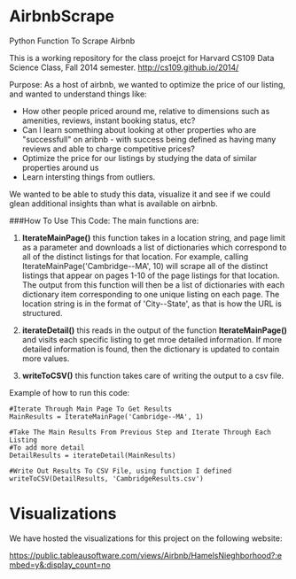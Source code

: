 AirbnbScrape
============

Python Function To Scrape Airbnb

This is a working repository for the class proejct for Harvard CS109 Data Science Class, Fall 2014 semester.
http://cs109.github.io/2014/

Purpose:
As a host of airbnb, we wanted to optimize the price of our listing, and wanted to understand things like: 
- How other people priced around me, relative to dimensions such as amenities, reviews, instant booking status, etc?
- Can I learn something about looking at other properties who are "successfull" on aribnb - with success being defined as having many reviews and able to charge competitive prices?  
- Optimize the price for our listings by studying the data of similar properties around us
- Learn intersting things from outliers.

We wanted to be able to study this data, visualize it and see if we could glean additional insights than what is available on airbnb. 

###How To Use This Code:
The main functions are:

1) **IterateMainPage()**  this function takes in a location string, and page limit as a parameter and downloads a list of dictionaries which correspond to all of the distinct listings for that location.  For example, calling IterateMainPage('Cambridge--MA', 10) will scrape all of the distinct listings that appear on pages 1-10 of the page listings for that location.  The output from this function will then be a list of dictionaries with each dictionary item corresponding to one unique listing on each page.  The location string is in the format of 'City--State', as that is how the URL is structured.  

2) **iterateDetail()**  this reads in the output of the function **IterateMainPage()** and visits each specific listing to get mroe detailed information.  If more detailed information is found, then the dictionary is updated to contain more values. 

3) **writeToCSV()**  this function takes care of writing the output to a csv file.  

Example of how to run this code:

    #Iterate Through Main Page To Get Results
    MainResults = IterateMainPage('Cambridge--MA', 1)
    
    #Take The Main Results From Previous Step and Iterate Through Each Listing
    #To add more detail
    DetailResults = iterateDetail(MainResults)
    
    #Write Out Results To CSV File, using function I defined
    writeToCSV(DetailResults, 'CambridgeResults.csv')

Visualizations
====
We have hosted the visualizations for this project on the following website:

https://public.tableausoftware.com/views/Airbnb/HamelsNieghborhood?:embed=y&:display_count=no

